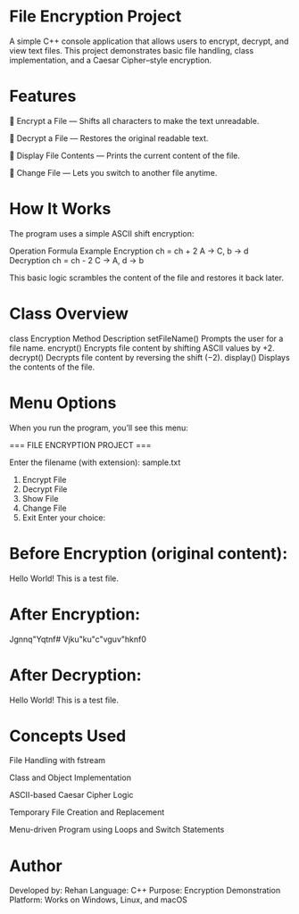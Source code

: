 # File Encryption Project

A simple C++ console application that allows users to encrypt, decrypt, and view text files.
This project demonstrates basic file handling, class implementation, and a Caesar Cipher–style encryption.

# Features

🔸 Encrypt a File — Shifts all characters to make the text unreadable.

🔸 Decrypt a File — Restores the original readable text.

🔸 Display File Contents — Prints the current content of the file.

🔸 Change File — Lets you switch to another file anytime.

# How It Works

The program uses a simple ASCII shift encryption:

Operation	Formula	Example
Encryption	ch = ch + 2	A → C, b → d
Decryption	ch = ch - 2	C → A, d → b

This basic logic scrambles the content of the file and restores it back later.

# Class Overview
class Encryption
Method	Description
setFileName()	Prompts the user for a file name.
encrypt()	Encrypts file content by shifting ASCII values by +2.
decrypt()	Decrypts file content by reversing the shift (−2).
display()	Displays the contents of the file.


# Menu Options

When you run the program, you’ll see this menu:

=== FILE ENCRYPTION PROJECT ===

Enter the filename (with extension): sample.txt

1. Encrypt File
2. Decrypt File
3. Show File
4. Change File
5. Exit
Enter your choice: 


# Before Encryption (original content):
Hello World!
This is a test file.


# After Encryption:
Jgnnq"Yqtnf#
Vjku"ku"c"vguv"hknf0


# After Decryption:
Hello World!
This is a test file.


# Concepts Used

File Handling with fstream

Class and Object Implementation

ASCII-based Caesar Cipher Logic

Temporary File Creation and Replacement

Menu-driven Program using Loops and Switch Statements

# Author

Developed by: Rehan
Language: C++
Purpose:  Encryption Demonstration
Platform: Works on Windows, Linux, and macOS
